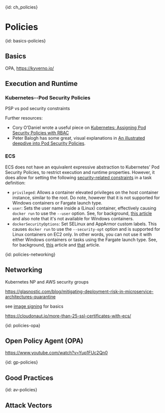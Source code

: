 {id: ch_policies}
# Policies

{id: basics-policies}
## Basics

OPA, https://kyverno.io/

## Execution and Runtime

### Kubernetes--Pod Security Policies

PSP vs pod security constraints

Further resources:

- Cory O'Daniel wrote a useful piece on [Kubernetes: Assigning Pod Security Policies with RBAC](https://medium.com/coryodaniel/kubernetes-assigning-pod-security-policies-with-rbac-2ad2e847c754)
- Peter Balogh has some great, visual explanations in [An illustrated deepdive into Pod Security Policies](https://banzaicloud.com/blog/pod-security-policy/).

### ECS

ECS does not have an equivalent expressive abstraction to Kubernetes' Pod Security Policies, to restrict execution and runtime properties. However, it does allow for setting the following [security-related constraints](https://docs.aws.amazon.com/AmazonECS/latest/developerguide/task_definition_parameters.html#container_definition_security) in a task definition:

- `privileged`: Allows a container elevated privileges on the host container instance, similar to the root. Do note, however that it is not supported for Windows containers or Fargate launch type.
- `user`: Sets the user name inside a (Linux) container, effectively causing `docker run` to use the `--user` option. See, for background, [this article](https://medium.com/lucjuggery/running-a-container-with-a-non-root-user-e35830d1f42a) and also note that it's not available for Windows containers.
- `dockerSecurityOptions`: Set SELinux and AppArmor custom labels. This causes `docker run` to use the `--security-opt` option and is supported for Linux containers on EC2 only. In other words, you can not use it with either Windows containers or tasks using the Fargate launch type. See, for background, [this](https://www.nearform.com/blog/securing-docker-containers-on-aws/) article and [that](https://www.oreilly.com/ideas/docker-security) article.


{id: policies-networking}
## Networking
 
Kubernetes NP and AWS security groups

https://glasnostic.com/blog/mitigating-deployment-risk-in-microservice-architectures-quarantine

see [image signing](#containers-signing) for basics

https://cloudonaut.io/more-than-25-ssl-certificates-with-ecs/

{id: policies-opa}
## Open Policy Agent (OPA)

https://www.youtube.com/watch?v=Yup1FUc2Qn0

{id: gp-policies}
## Good Practices

{id: av-policies}
## Attack Vectors



